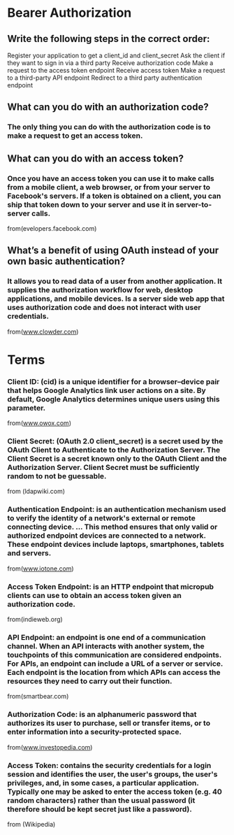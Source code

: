 # Bearer Authorization

## Write the following steps in the correct order:
Register your application to get a client_id and client_secret
Ask the client if they want to sign in via a third party
Receive authorization code
Make a request to the access token endpoint
Receive access token
Make a request to a third-party API endpoint
Redirect to a third party authentication endpoint

## What can you do with an authorization code?
### The only thing you can do with the authorization code is to make a request to get an access token.

## What can you do with an access token?
### Once you have an access token you can use it to make calls from a mobile client, a web browser, or from your server to Facebook's servers. If a token is obtained on a client, you can ship that token down to your server and use it in server-to-server calls.
from(evelopers.facebook.com)

## What’s a benefit of using OAuth instead of your own basic authentication?
### It allows you to read data of a user from another application. It supplies the authorization workflow for web, desktop applications, and mobile devices. Is a server side web app that uses authorization code and does not interact with user credentials.
from(www.clowder.com)
<br>

# Terms

### Client ID: (cid) is a unique identifier for a browser–device pair that helps Google Analytics link user actions on a site. By default, Google Analytics determines unique users using this parameter.
from(www.owox.com)

### Client Secret: (OAuth 2.0 client_secret) is a secret used by the OAuth Client to Authenticate to the Authorization Server. The Client Secret is a secret known only to the OAuth Client and the Authorization Server. Client Secret must be sufficiently random to not be guessable.
from (ldapwiki.com)

### Authentication Endpoint: is an authentication mechanism used to verify the identity of a network's external or remote connecting device. ... This method ensures that only valid or authorized endpoint devices are connected to a network. These endpoint devices include laptops, smartphones, tablets and servers.
from(www.iotone.com)

### Access Token Endpoint: is an HTTP endpoint that micropub clients can use to obtain an access token given an authorization code.
from(indieweb.org)

### API Endpoint: an endpoint is one end of a communication channel. When an API interacts with another system, the touchpoints of this communication are considered endpoints. For APIs, an endpoint can include a URL of a server or service. Each endpoint is the location from which APIs can access the resources they need to carry out their function.
from(smartbear.com)

### Authorization Code: is an alphanumeric password that authorizes its user to purchase, sell or transfer items, or to enter information into a security-protected space.
from(www.investopedia.com)

### Access Token: contains the security credentials for a login session and identifies the user, the user's groups, the user's privileges, and, in some cases, a particular application. Typically one may be asked to enter the access token (e.g. 40 random characters) rather than the usual password (it therefore should be kept secret just like a password).
from (Wikipedia)